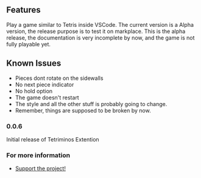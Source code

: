 ## Features
Play a game similar to Tetris inside VSCode.
The current version is a Alpha version, the release purpose is to test it on markplace.
This is the alpha release, the documentation is very incomplete by now, and the game is not fully playable yet.

## Known Issues

* Pieces dont rotate on the sidewalls
* No next piece indicator
* No hold option
* The game doesn't restart
* The style and all the other stuff is probably going to change.
* Remember, things are supposed to be broken by now.

### 0.0.6

Initial release of Tetriminos Extention

### For more information

* [Support the project!](https://github.com/BrunoAlmeidaKotesky/vscode-tetriminos)